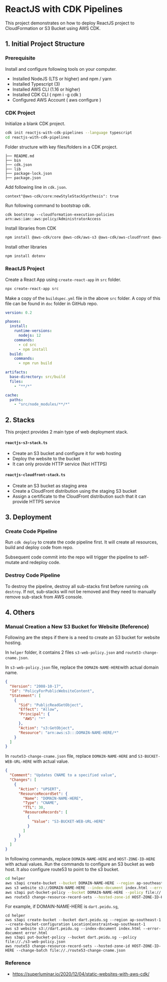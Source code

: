 # ReactJS with CDK Pipelines

This project demonstrates on how to deploy ReactJS project to CloudFormation or S3 Bucket using AWS CDK.



## 1. Initial Project Structure

### Prerequisite

Install and configure following tools on your computer.

- Installed NodeJS (LTS or higher) and npm / yarn
- Installed Typescript (3)
- Installed AWS CLI (1.16 or higher)
- Installed CDK CLI ( npm i -g cdk )
- Configured AWS Account ( aws configure )

### CDK Project

Initialize a blank CDK project.

```bash
cdk init reactjs-with-cdk-pipelines --language typescript
cd reactjs-with-cdk-pipelines
```

Folder structure with key files/folders in a CDK project.

```
├── README.md
├── bin
├── cdk.json
├── lib
├── package-lock.json
├── package.json
```

Add following line in `cdk.json`.

```
context"@aws-cdk/core:newStyleStackSynthesis": true
```

Run following command to bootstrap cdk.

```
cdk bootstrap --cloudformation-execution-policies arn:aws:iam::aws:policy/AdministratorAccess
```

Install libraries from CDK

```bash
npm install @aws-cdk/core @aws-cdk/aws-s3 @aws-cdk/aws-cloudfront @aws-cdk/aws-iam @aws-cdk/aws-codebuild @aws-cdk/aws-codepipeline @aws-cdk/aws-codepipeline-actions @aws-cdk/aws-route53 @aws-cdk/aws-route53-targets @aws-cdk/aws-certificatemanager @aws-cdk/pipelines @aws-cdk/aws-s3-deployment
```

Install other libraries

```bash
npm install dotenv
```

### ReactJS Project

Create a React App using `create-react-app` in `src` folder.

```bash
npx create-react-app src
```

Make a copy of the `buildspec.yml` file in the above `src` folder. A copy of this file can be found in `doc` folder in GitHub repo.

```yaml
version: 0.2

phases:
  install:
    runtime-versions:
      nodejs: 12
    commands:
      - cd src
      - npm install
  build:
    commands:
      - npm run build

artifacts:
  base-directory: src/build
  files:
    - "**/*"

cache:
  paths:
    - "src/node_modules/**/*"
```





## 2. Stacks

This project provides 2 main type of web deployment stack.

#### `reactjs-s3-stack.ts`

- Create an S3 bucket and configure it for web hosting
- Deploy the website to the bucket
- It can only provide HTTP service (Not HTTPS)



#### `reactjs-cloudfront-stack.ts`

- Create an S3 bucket as staging area
- Create a CloudFront distribution using the staging S3 bucket
- Assign a certificate to the CloudFront distribution such that it can provide HTTPS service



## 3. Deployment

### Create Code Pipeline

Run `cdk deploy` to create the code pipeline first. It will create all resources, build and deploy code from repo.

Subsequent code commit into the repo will trigger the pipeline to self-mutate and redeploy code.

### Destroy Code Pipeline

To destroy the pipeline, destroy all sub-stacks first before running `cdk destroy`. If not, sub-stacks will not be removed and they need to manually remove sub-stack from AWS console.

## 4. Others

### Manual Creation a New S3 Bucket for Website (Reference)

Following are the steps if there is a need to create an S3 bucket for website hosting.

In `helper` folder, it contains 2 files `s3-web-policy.json` and `route53-change-cname.json`.

In `s3-web-policy.json` file, replace the `DOMAIN-NAME-HERE`with actual domain name.

```json
{
  "Version": "2008-10-17",
  "Id": "PolicyForPublicWebsiteContent",
  "Statement": [
    {
      "Sid": "PublicReadGetObject",
      "Effect": "Allow",
      "Principal": {
        "AWS": "*"
      },
      "Action": "s3:GetObject",
      "Resource": "arn:aws:s3:::DOMAIN-NAME-HERE/*"
    }
  ]
}
```

In `route53-change-cname.json` file, replace `DOMAIN-NAME-HERE` and `S3-BUCKET-WEB-URL-HERE` with actual value.

```json
{
  "Comment": "Updates CNAME to a specified value",
  "Changes": [
    {
      "Action": "UPSERT",
      "ResourceRecordSet": {
        "Name": "DOMAIN-NAME-HERE",
        "Type": "CNAME",
        "TTL": 30,
        "ResourceRecords": [
          {
            "Value": "S3-BUCKET-WEB-URL-HERE"
          }
        ]
      }
    }
  ]
}
```

In following commands, replace `DOMAIN-NAME-HERE` and `HOST-ZONE-ID-HERE` with actual values. Run the commands to configure an S3 bucket as web host. It also configure route53 to point to the s3 bucket.

```bash
cd helper
aws s3api create-bucket --bucket DOMAIN-NAME-HERE --region ap-southeast-1 --create-bucket-configuration LocationConstraint=ap-southeast-1
aws s3 website s3://DOMAIN-NAME-HERE --index-document index.html --error-document error.html
aws s3api put-bucket-policy --bucket DOMAIN-NAME-HERE --policy file://./s3-web-policy.json
aws route53 change-resource-record-sets --hosted-zone-id HOST-ZONE-ID-HERE --change-batch file://./route53-change-cname.json
```

For example, if DOMAIN-NAME-HERE is `dart.peidu.sg`,

```
cd helper
aws s3api create-bucket --bucket dart.peidu.sg --region ap-southeast-1 --create-bucket-configuration LocationConstraint=ap-southeast-1
aws s3 website s3://dart.peidu.sg --index-document index.html --error-document error.html
aws s3api put-bucket-policy --bucket dart.peidu.sg --policy file://./s3-web-policy.json
aws route53 change-resource-record-sets --hosted-zone-id HOST-ZONE-ID-HERE --change-batch file://./route53-change-cname.json
```

### Reference

- https://superluminar.io/2020/12/04/static-websites-with-aws-cdk/
